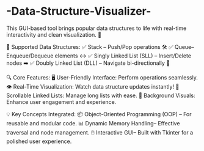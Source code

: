 # -Data-Structure-Visualizer-
This GUI-based tool brings popular data structures to life with real-time interactivity and clean visualization. 🎉

 🌟 Supported Data Structures: 
✅ Stack – Push/Pop operations 🛠️ 
✅ Queue– Enqueue/Dequeue elements ↔️ 
✅ Singly Linked List (SLL) – Insert/Delete nodes ➡️ 
✅ Doubly Linked List (DLL) – Navigate bi-directionally 🔄 

🔍 Core Features: 
🖥️ User-Friendly Interface: Perform operations seamlessly. 
👁️ Real-Time Visualization: Watch data structure updates instantly! 
📜 Scrollable Linked Lists: Manage long lists with ease. 
🎨 Background Visuals: Enhance user engagement and experience. 

 💡 Key Concepts Integrated: 
📦 Object-Oriented Programming (OOP) – For reusable and modular code. 
📊 Dynamic Memory Handling– Effective traversal and node management. 
🖱️ Interactive GUI– Built with Tkinter for a polished user experience. 
